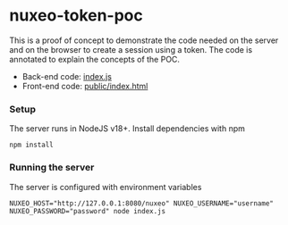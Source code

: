 # nuxeo-token-poc

This is a proof of concept to demonstrate the code needed on the server and on the browser to create a session using a token.
The code is annotated to explain the concepts of the POC.

- Back-end code: [index.js](index.js)
- Front-end code: [public/index.html](public/index.html)



### Setup
The server runs in NodeJS v18+. Install dependencies with npm
```shell
npm install
```


### Running the server
The server is configured with environment variables
```shell
NUXEO_HOST="http://127.0.0.1:8080/nuxeo" NUXEO_USERNAME="username" NUXEO_PASSWORD="password" node index.js
```
